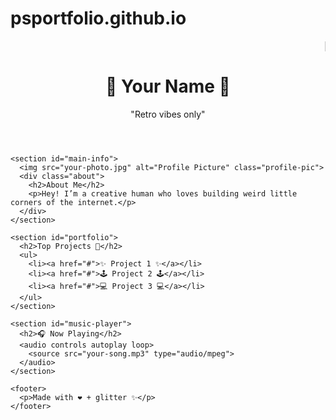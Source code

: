 # psportfolio.github.io
<!DOCTYPE html>
<html lang="en">
<head>
  <meta charset="UTF-8" />
  <title>✨ My Myspace Throwback ✨</title>
  <link rel="stylesheet" href="style.css" />
</head>
<body>
  <marquee behavior="scroll" direction="left" scrollamount="6">
    💖 Welcome to my Myspace-style portfolio 💖
  </marquee>

  <div id="profile-wrapper">
    <header>
      <h1>🌸 Your Name 🌸</h1>
      <p class="tagline">"Retro vibes only"</p>
    </header>

    <section id="main-info">
      <img src="your-photo.jpg" alt="Profile Picture" class="profile-pic">
      <div class="about">
        <h2>About Me</h2>
        <p>Hey! I’m a creative human who loves building weird little corners of the internet.</p>
      </div>
    </section>

    <section id="portfolio">
      <h2>Top Projects 🌟</h2>
      <ul>
        <li><a href="#">✨ Project 1 ✨</a></li>
        <li><a href="#">🕹 Project 2 🕹</a></li>
        <li><a href="#">💻 Project 3 💻</a></li>
      </ul>
    </section>

    <section id="music-player">
      <h2>🎧 Now Playing</h2>
      <audio controls autoplay loop>
        <source src="your-song.mp3" type="audio/mpeg">
      </audio>
    </section>

    <footer>
      <p>Made with ❤️ + glitter ✨</p>
    </footer>
  </div>

  <script src="script.js"></script>
</body>
</html>
